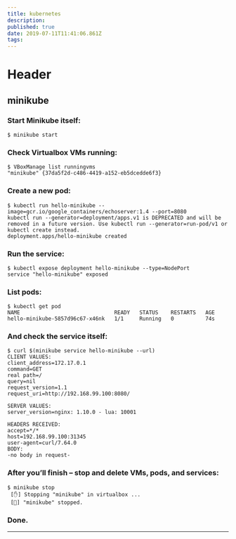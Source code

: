 ```yaml
---
title: kubernetes
description: 
published: true
date: 2019-07-11T11:41:06.861Z
tags: 
---
```


# Header

## minikube

### Start Minikube itself:

```
$ minikube start
```

### Check Virtualbox VMs running:

```
$ VBoxManage list runningvms
"minikube" {37da5f2d-c486-4419-a152-eb5dcedde6f3}

```

### Create a new pod:

```
$ kubectl run hello-minikube --image=gcr.io/google_containers/echoserver:1.4 --port=8080
kubectl run --generator=deployment/apps.v1 is DEPRECATED and will be removed in a future version. Use kubectl run --generator=run-pod/v1 or kubectl create instead.
deployment.apps/hello-minikube created

```

### Run the service:

```
$ kubectl expose deployment hello-minikube --type=NodePort
service "hello-minikube" exposed

```

### List pods:

```
$ kubectl get pod
NAME                              READY   STATUS    RESTARTS   AGE
hello-minikube-5857d96c67-x46nk   1/1     Running   0          74s

```

### And check the service itself:

```
$ curl $(minikube service hello-minikube --url)
CLIENT VALUES:
client_address=172.17.0.1
command=GET
real path=/
query=nil
request_version=1.1
request_uri=http://192.168.99.100:8080/

SERVER VALUES:
server_version=nginx: 1.10.0 - lua: 10001

HEADERS RECEIVED:
accept=*/*
host=192.168.99.100:31345
user-agent=curl/7.64.0
BODY:
-no body in request-

```

### After you’ll finish – stop and delete VMs, pods, and services:

```
$ minikube stop
 [✋] Stopping "minikube" in virtualbox ...
 [🛑] "minikube" stopped.

```

### Done.


---
